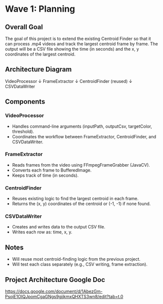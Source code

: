 # Wave 1: Planning

## Overall Goal
The goal of this project is to extend the existing Centroid Finder so that it can process .mp4 videos and track the largest centroid frame by frame. The output will be a CSV file showing the time (in seconds) and the x, y coordinates of the largest centroid.

## Architecture Diagram
VideoProcessor
    ↓
FrameExtractor
    ↓
CentroidFinder (reused)
    ↓
CSVDataWriter

## Components

### VideoProcessor
- Handles command-line arguments (inputPath, outputCsv, targetColor, threshold).
- Coordinates the workflow between FrameExtractor, CentroidFinder, and CSVDataWriter.

### FrameExtractor
- Reads frames from the video using FFmpegFrameGrabber (JavaCV).
- Converts each frame to BufferedImage.
- Keeps track of time (in seconds).

### CentroidFinder
- Reuses existing logic to find the largest centroid in each frame.
- Returns the (x, y) coordinates of the centroid or (-1, -1) if none found.

### CSVDataWriter
- Creates and writes data to the output CSV file.
- Writes each row as: time, x, y.

## Notes
- Will reuse most centroid-finding logic from the previous project.
- Will test each class separately (e.g., CSV writing, frame extraction).

## Project Architecture Google Doc
https://docs.google.com/document/d/1AbezGm-PsojE1OIQJpomCgaGNgs9gjjkmxQHXTS3wn8/edit?tab=t.0
